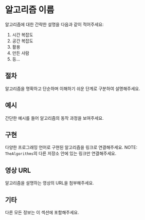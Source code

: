 # 알고리즘 이름

알고리즘에 대한 간략한 설명을 다음과 같이 적어주세요:

1. 시간 복잡도
2. 공간 복잡도
3. 활용
4. 만든 사람
5. 등...

## 절차

알고리즘을 명확하고 단순하며 이해하기 쉬운 단계로 구분하여 설명해주세요.

## 예시

간단한 예시를 들어 알고리즘의 동작 과정을 보여주세요.

## 구현

다양한 프로그래밍 언어로 구현된 알고리즘을 링크로 연결해주세요.
NOTE: `TheAlgorithms`의 다른 저장소 안에 있는 링크만 연결해주세요.

## 영상 URL

알고리즘을 설명하는 영상의 URL을 첨부해주세요.

## 기타

다른 모든 정보는 이 섹션에 포함해주세요.
